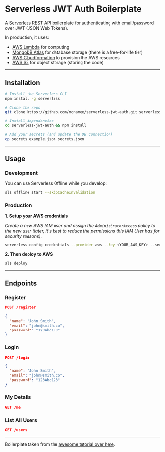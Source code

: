 # Serverless JWT Auth Boilerplate

A [Serverless](https://serverless.com/) REST API boilerplate for authenticating with email/password over JWT (JSON Web Tokens). 

In production, it uses:

- [AWS Lambda](https://aws.amazon.com/lambda/) for computing
- [MongoDB Atlas](https://www.mongodb.com/cloud/atlas) for database storage (there is a free-for-life tier)
- [AWS Cloudformation](https://aws.amazon.com/cloudformation/) to provision the AWS resources
- [AWS S3](https://aws.amazon.com/s3/) for object storage (storing the code)

---

## Installation

```bash
# Install the Serverless CLI
npm install -g serverless

# Clone the repo
git clone https://github.com/mcnamee/serverless-jwt-auth.git serverless-jwt-auth

# Install dependencies
cd serverless-jwt-auth && npm install

# Add your secrets (and update the DB connection)
cp secrets.example.json secrets.json
```

---

## Usage

### Development

You can use Serverless Offline while you develop:

```bash
sls offline start --skipCacheInvalidation
```

### Production

__1. Setup your AWS credentials__

_Create a new AWS IAM user and assign the `AdministratorAccess` policy to the new user (later, it's best to reduce the permissions this IAM User has for security reasons)._

```bash
serverless config credentials --provider aws --key <YOUR_AWS_KEY> --secret <YOUR_AWS_SECRET>
```

__2. Then deploy to AWS__

```bash
sls deploy
```

---

## Endpoints

### Register

```json
POST /register

{
  "name": "John Smith",
  "email": "john@smith.co",
  "password": "123Abc123"
}
```

### Login

```json
POST /login

{
  "name": "John Smith",
  "email": "john@smith.co",
  "password": "123Abc123"
}
```

### My Details

```json
GET /me
```

### List All Users

```json
GET /users
```

---

Boilerplate taken from the [awesome tutorial over here](https://medium.freecodecamp.org/a-crash-course-on-securing-serverless-apis-with-json-web-tokens-ff657ab2f5a5).
